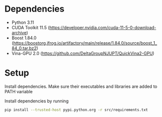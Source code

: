 # Dependencies
- Python 3.11
- CUDA Toolkit 11.5 (https://developer.nvidia.com/cuda-11-5-0-download-archive)
- Boost 1.84.0 (https://boostorg.jfrog.io/artifactory/main/release/1.84.0/source/boost_1_84_0.tar.bz2)
- Vina-GPU 2.0 (https://github.com/DeltaGroupNJUPT/QuickVina2-GPU)

# Setup
Install dependencies. Make sure their executables and libraries are added to PATH variable

Install dependencies by running
```bash
pip install --trusted-host pypi.python.org -r src/requirements.txt
```
